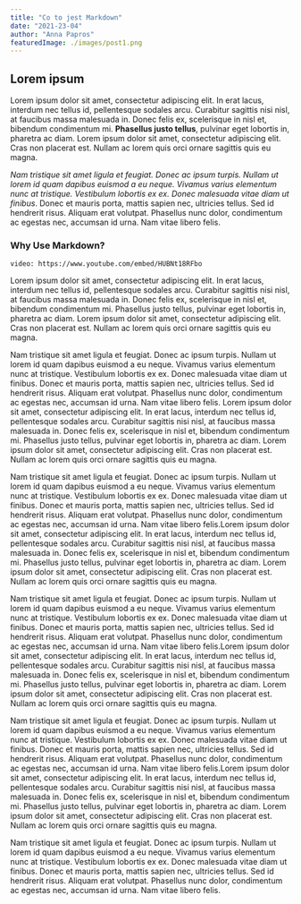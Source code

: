 ```yaml
---
title: "Co to jest Markdown"
date: "2021-23-04"
author: "Anna Papros"
featuredImage: ./images/post1.png
---
```

## Lorem ipsum
Lorem ipsum dolor sit amet, consectetur adipiscing elit. In erat lacus, interdum nec tellus id, pellentesque sodales arcu. Curabitur sagittis nisi nisl, at faucibus massa malesuada in. Donec felis ex, scelerisque in nisl et, bibendum condimentum mi. **Phasellus justo tellus**, pulvinar eget lobortis in, pharetra ac diam. Lorem ipsum dolor sit amet, consectetur adipiscing elit. Cras non placerat est. Nullam ac lorem quis orci ornare sagittis quis eu magna.

*Nam tristique sit amet ligula et feugiat. Donec ac ipsum turpis. Nullam ut lorem id quam dapibus euismod a eu neque. Vivamus varius elementum nunc at tristique. Vestibulum lobortis ex ex. Donec malesuada vitae diam ut finibus*. Donec et mauris porta, mattis sapien nec, ultricies tellus. Sed id hendrerit risus. Aliquam erat volutpat. Phasellus nunc dolor, condimentum ac egestas nec, accumsan id urna. Nam vitae libero felis.
### Why Use Markdown?

`video: https://www.youtube.com/embed/HUBNt18RFbo`

Lorem ipsum dolor sit amet, consectetur adipiscing elit. In erat lacus, interdum nec tellus id, pellentesque sodales arcu. Curabitur sagittis nisi nisl, at faucibus massa malesuada in. Donec felis ex, scelerisque in nisl et, bibendum condimentum mi. Phasellus justo tellus, pulvinar eget lobortis in, pharetra ac diam. Lorem ipsum dolor sit amet, consectetur adipiscing elit. Cras non placerat est. Nullam ac lorem quis orci ornare sagittis quis eu magna.

Nam tristique sit amet ligula et feugiat. Donec ac ipsum turpis. Nullam ut lorem id quam dapibus euismod a eu neque. Vivamus varius elementum nunc at tristique. Vestibulum lobortis ex ex. Donec malesuada vitae diam ut finibus. Donec et mauris porta, mattis sapien nec, ultricies tellus. Sed id hendrerit risus. Aliquam erat volutpat. Phasellus nunc dolor, condimentum ac egestas nec, accumsan id urna. Nam vitae libero felis. 
Lorem ipsum dolor sit amet, consectetur adipiscing elit. In erat lacus, interdum nec tellus id, pellentesque sodales arcu. Curabitur sagittis nisi nisl, at faucibus massa malesuada in. Donec felis ex, scelerisque in nisl et, bibendum condimentum mi. Phasellus justo tellus, pulvinar eget lobortis in, pharetra ac diam. Lorem ipsum dolor sit amet, consectetur adipiscing elit. Cras non placerat est. Nullam ac lorem quis orci ornare sagittis quis eu magna.

Nam tristique sit amet ligula et feugiat. Donec ac ipsum turpis. Nullam ut lorem id quam dapibus euismod a eu neque. Vivamus varius elementum nunc at tristique. Vestibulum lobortis ex ex. Donec malesuada vitae diam ut finibus. Donec et mauris porta, mattis sapien nec, ultricies tellus. Sed id hendrerit risus. Aliquam erat volutpat. Phasellus nunc dolor, condimentum ac egestas nec, accumsan id urna. Nam vitae libero felis.Lorem ipsum dolor sit amet, consectetur adipiscing elit. In erat lacus, interdum nec tellus id, pellentesque sodales arcu. Curabitur sagittis nisi nisl, at faucibus massa malesuada in. Donec felis ex, scelerisque in nisl et, bibendum condimentum mi. Phasellus justo tellus, pulvinar eget lobortis in, pharetra ac diam. Lorem ipsum dolor sit amet, consectetur adipiscing elit. Cras non placerat est. Nullam ac lorem quis orci ornare sagittis quis eu magna.

Nam tristique sit amet ligula et feugiat. Donec ac ipsum turpis. Nullam ut lorem id quam dapibus euismod a eu neque. Vivamus varius elementum nunc at tristique. Vestibulum lobortis ex ex. Donec malesuada vitae diam ut finibus. Donec et mauris porta, mattis sapien nec, ultricies tellus. Sed id hendrerit risus. Aliquam erat volutpat. Phasellus nunc dolor, condimentum ac egestas nec, accumsan id urna. Nam vitae libero felis.Lorem ipsum dolor sit amet, consectetur adipiscing elit. In erat lacus, interdum nec tellus id, pellentesque sodales arcu. Curabitur sagittis nisi nisl, at faucibus massa malesuada in. Donec felis ex, scelerisque in nisl et, bibendum condimentum mi. Phasellus justo tellus, pulvinar eget lobortis in, pharetra ac diam. Lorem ipsum dolor sit amet, consectetur adipiscing elit. Cras non placerat est. Nullam ac lorem quis orci ornare sagittis quis eu magna.

Nam tristique sit amet ligula et feugiat. Donec ac ipsum turpis. Nullam ut lorem id quam dapibus euismod a eu neque. Vivamus varius elementum nunc at tristique. Vestibulum lobortis ex ex. Donec malesuada vitae diam ut finibus. Donec et mauris porta, mattis sapien nec, ultricies tellus. Sed id hendrerit risus. Aliquam erat volutpat. Phasellus nunc dolor, condimentum ac egestas nec, accumsan id urna. Nam vitae libero felis.Lorem ipsum dolor sit amet, consectetur adipiscing elit. In erat lacus, interdum nec tellus id, pellentesque sodales arcu. Curabitur sagittis nisi nisl, at faucibus massa malesuada in. Donec felis ex, scelerisque in nisl et, bibendum condimentum mi. Phasellus justo tellus, pulvinar eget lobortis in, pharetra ac diam. Lorem ipsum dolor sit amet, consectetur adipiscing elit. Cras non placerat est. Nullam ac lorem quis orci ornare sagittis quis eu magna.

Nam tristique sit amet ligula et feugiat. Donec ac ipsum turpis. Nullam ut lorem id quam dapibus euismod a eu neque. Vivamus varius elementum nunc at tristique. Vestibulum lobortis ex ex. Donec malesuada vitae diam ut finibus. Donec et mauris porta, mattis sapien nec, ultricies tellus. Sed id hendrerit risus. Aliquam erat volutpat. Phasellus nunc dolor, condimentum ac egestas nec, accumsan id urna. Nam vitae libero felis.